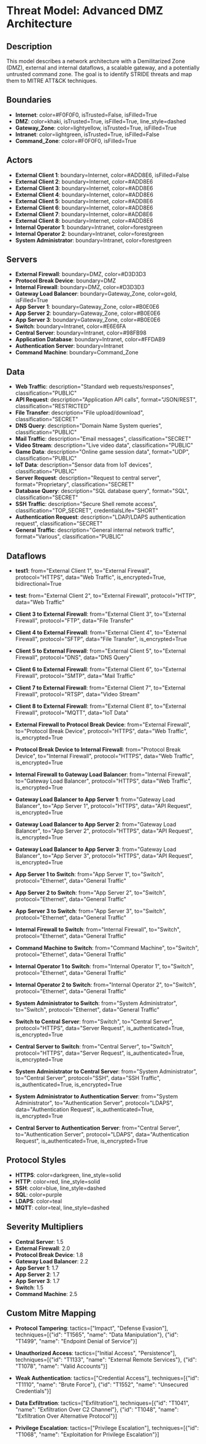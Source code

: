 # Threat Model: Advanced DMZ Architecture

## Description
This model describes a network architecture with a Demilitarized Zone (DMZ), external and internal dataflows, a scalable gateway, and a potentially untrusted command zone. The goal is to identify STRIDE threats and map them to MITRE ATT&CK techniques.

## Boundaries
- **Internet**: color=#F0F0F0, isTrusted=False, isFilled=True
- **DMZ**: color=khaki, isTrusted=True, isFilled=True, line_style=dashed
- **Gateway_Zone**: color=lightyellow, isTrusted=True, isFilled=True
- **Intranet**: color=lightgreen, isTrusted=True, isFilled=False
- **Command_Zone**: color=#F0F0F0, isFilled=True

## Actors
- **External Client 1**: boundary=Internet, color=#ADD8E6, isFilled=False
- **External Client 2**: boundary=Internet, color=#ADD8E6
- **External Client 3**: boundary=Internet, color=#ADD8E6
- **External Client 4**: boundary=Internet, color=#ADD8E6
- **External Client 5**: boundary=Internet, color=#ADD8E6
- **External Client 6**: boundary=Internet, color=#ADD8E6
- **External Client 7**: boundary=Internet, color=#ADD8E6
- **External Client 8**: boundary=Internet, color=#ADD8E6
- **Internal Operator 1**: boundary=Intranet, color=forestgreen
- **Internal Operator 2**: boundary=Intranet, color=forestgreen
- **System Administrator**: boundary=Intranet, color=forestgreen

## Servers
- **External Firewall**: boundary=DMZ, color=#D3D3D3
- **Protocol Break Device**: boundary=DMZ
- **Internal Firewall**: boundary=DMZ, color=#D3D3D3
- **Gateway Load Balancer**: boundary=Gateway_Zone, color=gold, isFilled=True
- **App Server 1**: boundary=Gateway_Zone, color=#B0E0E6
- **App Server 2**: boundary=Gateway_Zone, color=#B0E0E6
- **App Server 3**: boundary=Gateway_Zone, color=#B0E0E6
- **Switch**: boundary=Intranet, color=#E6E6FA
- **Central Server**: boundary=Intranet, color=#98FB98
- **Application Database**: boundary=Intranet, color=#FFDAB9
- **Authentication Server**: boundary=Intranet
- **Command Machine**: boundary=Command_Zone

## Data
- **Web Traffic**: description="Standard web requests/responses", classification="PUBLIC"
- **API Request**: description="Application API calls", format="JSON/REST", classification="RESTRICTED"
- **File Transfer**: description="File upload/download", classification="SECRET"
- **DNS Query**: description="Domain Name System queries", classification="PUBLIC"
- **Mail Traffic**: description="Email messages", classification="SECRET"
- **Video Stream**: description="Live video data", classification="PUBLIC"
- **Game Data**: description="Online game session data", format="UDP", classification="PUBLIC"
- **IoT Data**: description="Sensor data from IoT devices", classification="PUBLIC"
- **Server Request**: description="Request to central server", format="Proprietary", classification="SECRET"
- **Database Query**: description="SQL database query", format="SQL", classification="SECRET"
- **SSH Traffic**: description="Secure Shell remote access", classification="TOP_SECRET", credentialsLife="SHORT"
- **Authentication Request**: description="LDAP/LDAPS authentication request", classification="SECRET"
- **General Traffic**: description="General internal network traffic", format="Various", classification="PUBLIC"

## Dataflows
- **test1**: from="External Client 1", to="External Firewall", protocol="HTTPS", data="Web Traffic", is_encrypted=True, bidirectional=True
- **test**: from="External Client 2", to="External Firewall", protocol="HTTP", data="Web Traffic"
- **Client 3 to External Firewall**: from="External Client 3", to="External Firewall", protocol="FTP", data="File Transfer"
- **Client 4 to External Firewall**: from="External Client 4", to="External Firewall", protocol="SFTP", data="File Transfer", is_encrypted=True
- **Client 5 to External Firewall**: from="External Client 5", to="External Firewall", protocol="DNS", data="DNS Query"
- **Client 6 to External Firewall**: from="External Client 6", to="External Firewall", protocol="SMTP", data="Mail Traffic"
- **Client 7 to External Firewall**: from="External Client 7", to="External Firewall", protocol="RTSP", data="Video Stream"
- **Client 8 to External Firewall**: from="External Client 8", to="External Firewall", protocol="MQTT", data="IoT Data"

- **External Firewall to Protocol Break Device**: from="External Firewall", to="Protocol Break Device", protocol="HTTPS", data="Web Traffic", is_encrypted=True
- **Protocol Break Device to Internal Firewall**: from="Protocol Break Device", to="Internal Firewall", protocol="HTTPS", data="Web Traffic", is_encrypted=True

- **Internal Firewall to Gateway Load Balancer**: from="Internal Firewall", to="Gateway Load Balancer", protocol="HTTPS", data="Web Traffic", is_encrypted=True
- **Gateway Load Balancer to App Server 1**: from="Gateway Load Balancer", to="App Server 1", protocol="HTTPS", data="API Request", is_encrypted=True
- **Gateway Load Balancer to App Server 2**: from="Gateway Load Balancer", to="App Server 2", protocol="HTTPS", data="API Request", is_encrypted=True
- **Gateway Load Balancer to App Server 3**: from="Gateway Load Balancer", to="App Server 3", protocol="HTTPS", data="API Request", is_encrypted=True

- **App Server 1 to Switch**: from="App Server 1", to="Switch", protocol="Ethernet", data="General Traffic"
- **App Server 2 to Switch**: from="App Server 2", to="Switch", protocol="Ethernet", data="General Traffic"
- **App Server 3 to Switch**: from="App Server 3", to="Switch", protocol="Ethernet", data="General Traffic"

- **Internal Firewall to Switch**: from="Internal Firewall", to="Switch", protocol="Ethernet", data="General Traffic"
- **Command Machine to Switch**: from="Command Machine", to="Switch", protocol="Ethernet", data="General Traffic"

- **Internal Operator 1 to Switch**: from="Internal Operator 1", to="Switch", protocol="Ethernet", data="General Traffic"
- **Internal Operator 2 to Switch**: from="Internal Operator 2", to="Switch", protocol="Ethernet", data="General Traffic"
- **System Administrator to Switch**: from="System Administrator", to="Switch", protocol="Ethernet", data="General Traffic"

- **Switch to Central Server**: from="Switch", to="Central Server", protocol="HTTPS", data="Server Request", is_authenticated=True, is_encrypted=True
- **Central Server to Switch**: from="Central Server", to="Switch", protocol="HTTPS", data="Server Request", is_authenticated=True, is_encrypted=True
- **System Administrator to Central Server**: from="System Administrator", to="Central Server", protocol="SSH", data="SSH Traffic", is_authenticated=True, is_encrypted=True
- **System Administrator to Authentication Server**: from="System Administrator", to="Authentication Server", protocol="LDAPS", data="Authentication Request", is_authenticated=True, is_encrypted=True
- **Central Server to Authentication Server**: from="Central Server", to="Authentication Server", protocol="LDAPS", data="Authentication Request", is_authenticated=True, is_encrypted=True

## Protocol Styles
- **HTTPS**: color=darkgreen, line_style=solid
- **HTTP**: color=red, line_style=solid
- **SSH**: color=blue, line_style=dashed
- **SQL**: color=purple
- **LDAPS**: color=teal
- **MQTT**: color=teal, line_style=dashed

## Severity Multipliers
- **Central Server**: 1.5
- **External Firewall**: 2.0
- **Protocol Break Device**: 1.8
- **Gateway Load Balancer**: 2.2
- **App Server 1**: 1.7
- **App Server 2**: 1.7
- **App Server 3**: 1.7
- **Switch**: 1.5
- **Command Machine**: 2.5

## Custom Mitre Mapping
- **Protocol Tampering**: tactics=["Impact", "Defense Evasion"], techniques=[{"id": "T1565", "name": "Data Manipulation"}, {"id": "T1499", "name": "Endpoint Denial of Service"}]
- **Unauthorized Access**: tactics=["Initial Access", "Persistence"], techniques=[{"id": "T1133", "name": "External Remote Services"}, {"id": "T1078", "name": "Valid Accounts"}]
- **Weak Authentication**: tactics=["Credential Access"], techniques=[{"id": "T1110", "name": "Brute Force"}, {"id": "T1552", "name": "Unsecured Credentials"}]
- **Data Exfiltration**: tactics=["Exfiltration"], techniques=[{"id": "T1041", "name": "Exfiltration Over C2 Channel"}, {"id": "T1048", "name": "Exfiltration Over Alternative Protocol"}]

- **Privilege Escalation**: tactics=["Privilege Escalation"], techniques=[{"id": "T1068", "name": "Exploitation for Privilege Escalation"}]